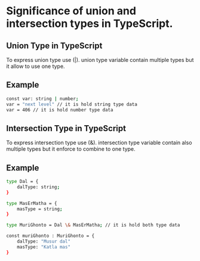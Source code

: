 # Significance of union and intersection types in TypeScript.

## Union Type in TypeScript
To express union type use (|). union type variable contain multiple types but it allow to use one type.

## Example
```bash 
const var: string | number;
var = "next level" // it is hold string type data
var = 406 // it is hold number type data 

```
## Intersection Type in TypeScript
To express intersection type use (&). intersection type variable contain also multiple types but it enforce to combine to one type.

## Example

```bash 
type Dal = {
    dalType: string;
}

type MasErMatha = {
    masType = string;
}

type MuriGhonto = Dal \& MasErMatha; // it is hold both type data 

const muriGhonto : MuriGhonto = {
    dalType: "Musur dal"
    masType: "Katla mas"
}
```
